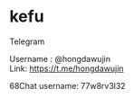 # kefu

Telegram

Username : @hongdawujin  
Link: https://t.me/hongdawujin

68Chat
username: 77w8rv3l32
